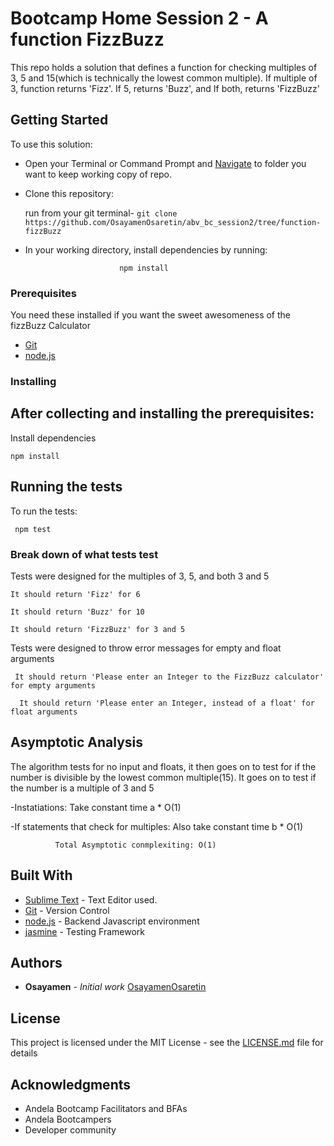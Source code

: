 # Bootcamp Home Session 2 - A function FizzBuzz

This repo holds a solution that defines a function for checking multiples of 3, 5 and 15(which is technically the lowest common multiple). If multiple of 3, function returns 'Fizz'. If 5, returns 'Buzz', and If both, returns 'FizzBuzz'

## Getting Started

To use this solution:

 - Open your Terminal or Command Prompt and [Navigate](https://computers.tutsplus.com/tutorials/navigating-the-terminal-a-gentle-introduction--mac-3855) to folder you want to keep working copy of repo.

 - Clone this repository: 

     run from your git terminal-
  ```git clone https://github.com/OsayamenOsaretin/abv_bc_session2/tree/function-fizzBuzz``` 

 

- In your working directory, install dependencies by running:

                           npm install

 

### Prerequisites
You need these installed if you want the sweet awesomeness of the fizzBuzz Calculator

- [Git](https://git-for-windows.github.io/) 
- [node.js](https://nodejs.org/en/download/)



### Installing
After collecting and installing the prerequisites:
- 

Install dependencies

```
npm install
```


## Running the tests

To run the tests:

``` npm test```

### Break down of what tests test

Tests were designed for the multiples of 3, 5, and both 3 and 5

```
It should return 'Fizz' for 6

It should return 'Buzz' for 10

It should return 'FizzBuzz' for 3 and 5

```

Tests were designed to throw error messages for empty and float arguments

 
     It should return 'Please enter an Integer to the FizzBuzz calculator' for empty arguments

      It should return 'Please enter an Integer, instead of a float' for float arguments 



## Asymptotic Analysis

The algorithm tests for no input and floats, it then goes on to test for if the number is divisible by the lowest common multiple(15). It goes on to test if the number is a multiple of 3 and 5

-Instatiations: Take constant time a * O(1)

-If statements that check for multiples: Also take constant time  b * O(1)

              Total Asymptotic conmplexiting: O(1)



## Built With

* [Sublime Text](hhttp://www.sublimetext.com/) - Text Editor used.
* [Git](https://github.com/) - Version Control
* [node.js](https://nodejs.org/) - Backend Javascript environment
* [jasmine]() - Testing Framework


## Authors

* **Osayamen** - *Initial work* [OsayamenOsaretin](github.com/OsayamenOsaretin)



## License

This project is licensed under the MIT License - see the [LICENSE.md](LICENSE.md) file for details

## Acknowledgments
* Andela Bootcamp Facilitators and BFAs
* Andela Bootcampers
* Developer community

